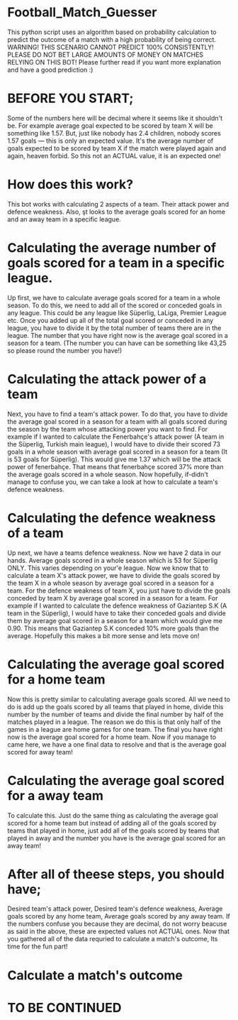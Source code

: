 # Football_Match_Guesser
This python script uses an algorithm based on probability calculation to predict the outcome of a match with a high probability of being correct. WARNING! THIS SCENARIO CANNOT PREDICT 100% CONSISTENTLY! PLEASE DO NOT BET LARGE AMOUNTS OF MONEY ON MATCHES RELYING ON THIS BOT! Please further read if you want more explanation and have a good prediction :)

# BEFORE YOU START;

Some of the numbers here will be decimal where it seems like it shouldn't be. For example average goal expected to be scored by team X will be something like 1.57. But, just like nobody has 2.4 children, nobody scores 1.57 goals — this is only an expected value. It's the average number of goals expected to be scored by team X if the match were played again and again, heaven forbid. So this not an ACTUAL value, it is an expected one!

# How does this work?

This bot works with calculating 2 aspects of a team. Their attack power and defence weakness. Also, şt looks to the  average goals scored for an home and an away team in a specific league.

# Calculating the average number of goals scored for a team in a specific league.

Up first, we have to calculate average goals scored for a team in a whole season. To do this, we need to add all of the scored or conceded goals in any league. This could be any league like Süperlig, LaLiga, Premier League etc. Once you added up all of the total goal scored or conceded in any league, you have to divide it by the total number of teams there are in the league. The number that you have right now is the average goal scored in a  season for a team. (The number you can have can be something like 43,25 so please round the number you have!)

# Calculating the attack power of a team

Next, you have to find a team's attack power. To do that, you have to divide the average goal scored in a season for a team with all goals scored during the season by the team whose attacking power you want to find. For example if I wanted to calculate the Fenerbahçe's attack power (A team in the Süperlig, Turkish main league), I would have to divide their scored 73 goals in a whole season with average goal scored in a  season for a team (It is 53 goals for Süperlig). This would give me 1.37 which will be the attack power of fenerbahçe. That means that fenerbahçe scored 37% more than the average goals scored in a whole season. Now hopefully, if-didn't manage to confuse you, we can take a look at how to calculate a team's defence weakness.

# Calculating the defence weakness of a team

Up next, we have a teams defence weakness. Now we have 2 data in our hands. Average goals scored in a whole season which is 53 for Süperlig ONLY. This varies depending on your'e league. Now we know that to calculate a team X's attack power, we have to divide the goals scored by the team X in a whole season by average goal scored in a  season for a team. For the defence weakness of team X, you just have to divide the goals conceded by team X by average goal scored in a season for a team. For example if I wanted to calculate the defence weakness of Gaziantep S.K (A team in the Süperlig), I would have to take their conceded goals and divide them by average goal scored in a season for a team which would give me 0.90. This means that Gaziantep S.K conceded 10% more goals than the average. Hopefully this makes a bit more sense and lets move on!


# Calculating the average goal scored for a home team

Now this is pretty similar to calculating average goals scored. All we need to do is add up the goals scored by all teams that played in home, divide this number by the number of teams and divide the final number by half of the matches played in a league. The reason we do this is that only half of the games in a league are home games for one team. The final you have right now is the average goal scored for a home team. Now if you manage to came here, we have a one final data to resolve and that is the average goal scored for away team!


# Calculating the average goal scored for a away team

To calculate this. Just do the same thing as calculating the average goal scored for a home team but instead of adding all of the goals scored by teams that played in home, just add all of the goals scored by teams that played in away and the number you have is the average goal scored for an away team!

# After all of theese steps, you should have;
Desired team's attack power,
Desired team's defence weakness,
Average goals scored by any home team,
Average goals scored by any away team. If the numbers confuse you because they are decimal, do not worry beacuse as said in the above, these are expected values not ACTUAL ones. Now that you gathered all of the data requried to calculate a match's outcome, Its time for the fun part!

# Calculate a match's outcome

# TO BE CONTINUED



